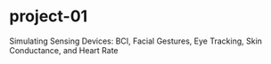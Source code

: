 # project-01
Simulating Sensing Devices: BCI, Facial Gestures, Eye Tracking, Skin Conductance, and Heart Rate
